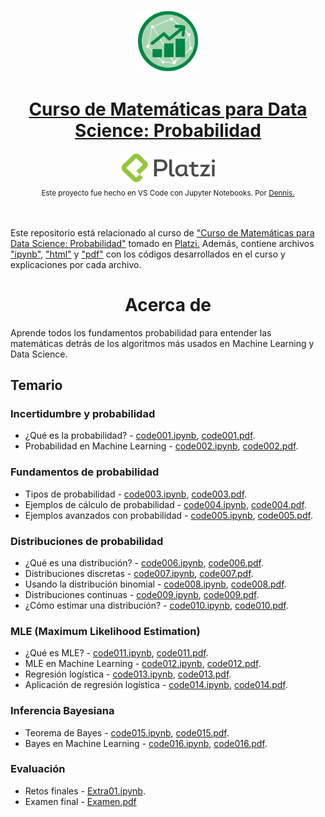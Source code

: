 <p align="center"><a href="https://platzi.com/cursos/ds-probabilidad/"><img src="codes/images/logo.png" alt="MarkText" width="100" height="100"></p>

<h1 align="center"><a href="https://platzi.com/cursos/ds-probabilidad/">Curso de Matemáticas para Data Science: Probabilidad</a></h1>

<div align="center">
  <a href="https://platzi.com">
    <img src="codes/images/platzi.png" width="150" height="47" alt="Platzi">
  </a>
</div>

<div align="center">
  <sub>Este proyecto fue hecho en VS Code con Jupyter Notebooks. Por
    <a href="https://github.com/DensLopez">Dennis.</a>
  </sub>
</div>
<br />
<br />

Este repositorio está relacionado al curso de <a href="https://platzi.com/cursos/ds-probabilidad/">"Curso de Matemáticas para Data Science: Probabilidad"</a> tomado en <a href="https://platzi.com">Platzi.</a> Además, contiene archivos ["ipynb"](codes), ["html"](codes/html/) y ["pdf"](codes/pdfs/) con los códigos desarrollados en el curso y explicaciones por cada archivo.
<br />

<h1 align="center">Acerca de </h1>
Aprende todos los fundamentos probabilidad para entender las matemáticas detrás de los algoritmos más usados en Machine Learning y Data Science.

<br />

## Temario

### Incertidumbre y probabilidad

- ¿Qué es la probabilidad? - [code001.ipynb](codes/code001.ipynb), [code001.pdf](codes/pdfs/code001.pdf).
- Probabilidad en Machine Learning - [code002.ipynb](codes/code002.ipynb), [code002.pdf](codes/pdfs/code002.pdf).

### Fundamentos de probabilidad

- Tipos de probabilidad - [code003.ipynb](codes/code003.ipynb), [code003.pdf](codes/pdfs/code003.pdf).
- Ejemplos de cálculo de probabilidad - [code004.ipynb](codes/code004.ipynb), [code004.pdf](codes/pdfs/code004.pdf).
- Ejemplos avanzados con probabilidad - [code005.ipynb](codes/code005.ipynb), [code005.pdf](codes/pdfs/code005.pdf).

### Distribuciones de probabilidad

- ¿Qué es una distribución? - [code006.ipynb](codes/code006.ipynb), [code006.pdf](codes/pdfs/code006.pdf).
- Distribuciones discretas - [code007.ipynb](codes/code007.ipynb), [code007.pdf](codes/pdfs/code007.pdf).
- Usando la distribución binomial - [code008.ipynb](codes/code008.ipynb), [code008.pdf](codes/pdfs/code008.pdf).
- Distribuciones continuas - [code009.ipynb](codes/code009.ipynb), [code009.pdf](codes/pdfs/code009.pdf).
- ¿Cómo estimar una distribución? - [code010.ipynb](codes/code010.ipynb), [code010.pdf](codes/pdfs/code010.pdf).

### MLE (Maximum Likelihood Estimation)

- ¿Qué es MLE? - [code011.ipynb](codes/code011.ipynb), [code011.pdf](codes/pdfs/code011.pdf).
- MLE en Machine Learning - [code012.ipynb](codes/code012.ipynb), [code012.pdf](codes/pdfs/code012.pdf).
- Regresión logística - [code013.ipynb](codes/code013.ipynb), [code013.pdf](codes/pdfs/code013.pdf).
- Aplicación de regresión logística - [code014.ipynb](codes/code014.ipynb), [code014.pdf](codes/pdfs/code014.pdf).

### Inferencia Bayesiana

- Teorema de Bayes - [code015.ipynb](codes/code015.ipynb), [code015.pdf](codes/pdfs/code015.pdf).
- Bayes en Machine Learning  - [code016.ipynb](codes/code016.ipynb), [code016.pdf](codes/pdfs/code016.pdf).

### Evaluación

- Retos finales - [Extra01.ipynb](codes/reto.ipynb).
- Examen final - [Examen.pdf](codes/pdfs/examen.pdf)

<br />
